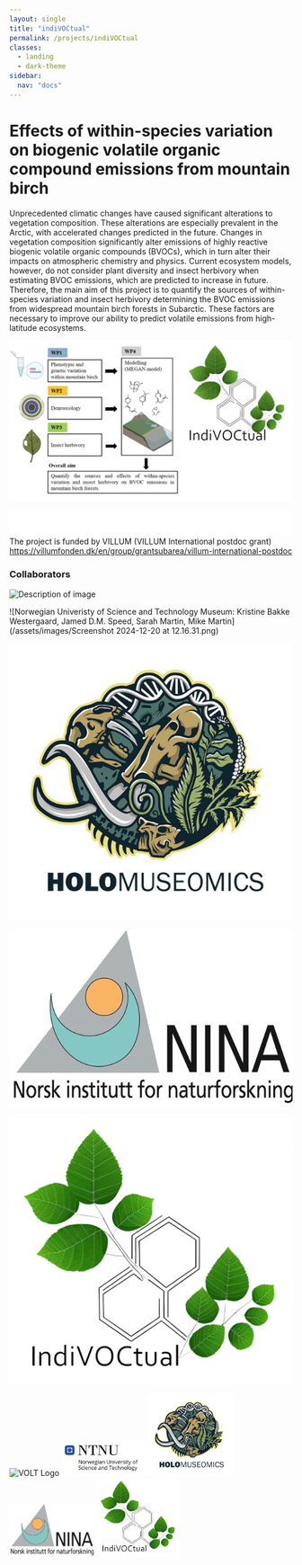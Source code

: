 ```yaml
---
layout: single
title: "indiVOCtual"
permalink: /projects/indiVOCtual
classes:
  - landing
  - dark-theme
sidebar:
  nav: "docs"
---
```




# Effects of within-species variation on biogenic volatile organic compound emissions from mountain birch


Unprecedented climatic changes have caused significant alterations to vegetation composition. These alterations are especially prevalent in the Arctic, with accelerated changes predicted in the future. Changes in vegetation composition significantly alter emissions of highly reactive biogenic volatile organic compounds (BVOCs), which in turn alter their impacts on atmospheric chemistry and physics. 
Current ecosystem models, however, do not consider plant diversity and insect herbivory when estimating BVOC emissions, which are predicted to increase in future. 
Therefore, the main aim of this project is to quantify the sources of within-species variation and insect herbivory determining the BVOC emissions from widespread mountain birch forests in Subarctic. These factors are  necessary to improve our ability to predict volatile emissions from high-latitude ecosystems.

![Concept figure of IndiVOCtual - linking phenotypic and genetic diversity, insect herbivory, and modelling to asses within-species varfiation of moutain birch volatile emissions.](/assets/images/concept_logo.png) 

![Description of image](/assets/images/villum_fonden_logo_hvid_RGB.png) The project is funded by VILLUM (VILLUM International postdoc grant) https://villumfonden.dk/en/group/grantsubarea/villum-international-postdoc


### Collaborators


![Description of image](/assets/images/VOLT_logo_transparent_Full_logo_color.png) 

![Norwegian Univeristy of Science and Technology Museum: Kristine Bakke Westergaard, Jamed D.M. Speed, Sarah Martin, Mike Martin](/assets/images/Screenshot 2024-12-20 at 12.16.31.png) 

![Description of image](/assets/images/holologo.png) 

![Description of image](/assets/images/ninalog.jpeg) 

![Description of image](/assets/images/logo_bold_same_size-removebg-preview.png) 

<img src="/assets/images/VOLT_logo_transparent_Full_logo_color.png" alt="VOLT Logo" style="width:150px; height:auto;">

<img src="/assets/images/Screenshot%202024-12-20%20at%2012.16.31.png" alt="NTNU Museum" style="width:150px; height:auto;">

<img src="/assets/images/holologo.png" alt="Holo Logo" style="width:150px; height:auto;">

<img src="/assets/images/ninalog.jpeg" alt="NINA Logo" style="width:150px; height:auto;">

<img src="/assets/images/logo_bold_same_size-removebg-preview.png" alt="Bold Logo" style="width:150px; height:auto;">



